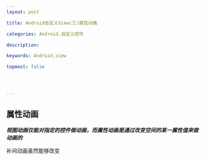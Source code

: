 ```yaml
---
layout: post

title: Android自定义View(三)属性动画

categories: Android,自定义控件

description: 

keywords: Android,view

topmost: false




---
```


## 属性动画

***视图动画仅能对指定的控件做动画，而属性动画是通过改变空间的某一属性值来做动画的***

补间动画虽然能够改变

